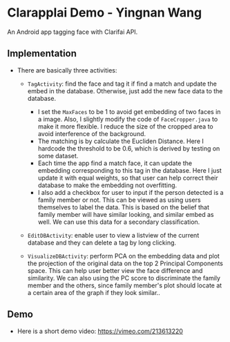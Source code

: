 # Clarapplai Demo - Yingnan Wang
An Android app tagging face with Clarifai API.  

## Implementation

* There are basically three activities:
  
  - `TagActivity`: find the face and tag it if find a match and update the embed in the database. Otherwise, just add the new face data to the database.  
    - I set the `MaxFaces` to be 1 to avoid get embedding of two faces in a image. Also, I slightly modify the code of `FaceCropper.java` to make it more flexible. I reduce the size of the cropped area to avoid interference of the background.
    - The matching is by calculate the Eucliden Distance. Here I hardcode the threshold to be 0.6, which is derived by testing on some dataset. 
    - Each time the app find a match face, it can update the embedding corresponding to this tag in the database. Here I just update it with equal weights, so that user can help correct their database to make the embedding not overfitting.
    - I also add a checkbox for user to input if the person detected is a family member or not. This can be viewed as using users themselves to label the data. This is based on the belief that family member will have similar looking, and similar embed as well. We can use this data for a secondary classification. 

  - `EditDBActivity`: enable user to view a listview of the current database and they can delete a tag by long clicking.

  - `VisualizeDBActivity`: perform PCA on the embedding data and plot the projection of the original data on the top 2 Principal Components space. This can help user better view the face difference and similarity. We can also using the PC score to discriminate the family member and the others, since family member's plot should locate at a certain area of the graph if they look similar..

## Demo

* Here is a short demo video: https://vimeo.com/213613220

